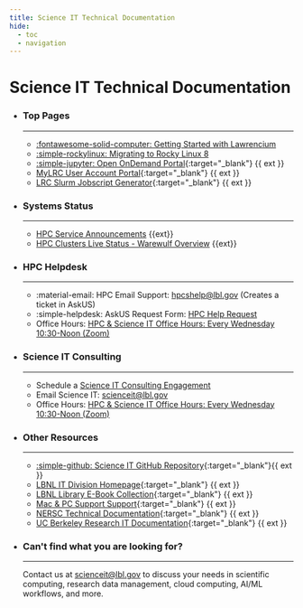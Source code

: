 ```yaml
---
title: Science IT Technical Documentation
hide:
  - toc
  - navigation
---
```


# **Science IT Technical Documentation**


<div class="grid cards" markdown>

-   ### **Top Pages**

    ---

    - [:fontawesome-solid-computer: Getting Started with Lawrencium](hpc/getting-started.md) 
    - [:simple-rockylinux: Migrating to Rocky Linux 8 ](hpc/rocky8-migration.md)
    - [:simple-jupyter: Open OnDemand Portal](https://lrc-ondemand.lbl.gov/){:target="_blank"} {{ ext }} 
    - [MyLRC User Account Portal](https://mylrc.lbl.gov/){:target="_blank"} {{ ext }} 
    - [LRC Slurm Jobscript Generator](https://lbnl-science-it.github.io/lrc-jobscript/src/lrc-calculator.html){:target="_blank"} {{ ext }}

-   ### **Systems Status**

    ---

    - [HPC Service Announcements](https://it.lbl.gov/service/scienceit/high-performance-computing/status/) {{ext}}
    - [HPC Clusters Live Status - Warewulf Overview](hpc/status.md) {{ext}}

-   ### **HPC Helpdesk**

    ---

    <!--Contact us for help with debugging jobs, software installation, user account management and more.-->

    - :material-email: HPC Email Support: <a href="mailto:hpcshelp@lbl.gov">hpcshelp@lbl.gov</a> (Creates a ticket in AskUS)
    - :simple-helpdesk: AskUS Request Form: <a href="https://lbl.servicenowservices.com/lbl/service_description.do?sysparm_svcdescid=b745a27cdb24360087de72840f9619cc">HPC Help Request</a>
    - Office Hours: <a href="https://go.lbl.gov/scienceit-officehours-zoom">HPC & Science IT Office Hours: Every Wednesday 10:30-Noon (Zoom)</a>

-   ### **Science IT Consulting**

    ---

    <!-- Contact us to discuss your needs in scientific computing, research data management, cloud computing, AI/ML workflows, and more. -->

    - Schedule a <a href="https://go.lbl.gov/scienceit">Science IT Consulting Engagement</a>
    - Email Science IT: <a href="mailto:scienceit@lbl.gov">scienceit@lbl.gov</a>    
    - Office Hours: <a href="https://go.lbl.gov/scienceit-officehours-zoom">HPC & Science IT Office Hours: Every Wednesday 10:30-Noon (Zoom)</a>

-   ### **Other Resources**

    ---

    - [:simple-github: Science IT GitHub Repository](https://github.com/lbnl-science-it){:target="_blank"}{{ ext }}
    - [LBNL IT Division Homepage](https://it.lbl.gov){:target="_blank"} {{ ext }}
    - [LBNL Library E-Book Collection](https://commons.lbl.gov/display/rst/E-Books){:target="_blank"} {{ ext }}
    - [Mac & PC Support Support](https://it.lbl.gov/group/it-support-services/workstation-support/){:target="_blank"} {{ ext }}
    - [NERSC Technical Documentation](https://docs.nersc.gov){:target="_blank"} {{ ext }}
    - [UC Berkeley Research IT Documentation](https://docs-research-it.berkeley.edu/){:target="_blank"} {{ ext }}

-   ### **Can't find what you are looking for?**

    ---


    Contact us at <a href="mailto:scienceit@lbl.gov">scienceit@lbl.gov</a> to discuss your needs in scientific computing, research data management, cloud computing, AI/ML workflows, and more.

</div>




